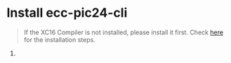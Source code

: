# Install ecc-pic24-cli

> If the XC16 Compiler is not installed, please install it first. Check [here](../../xc16/install) for the installation steps.

1.
